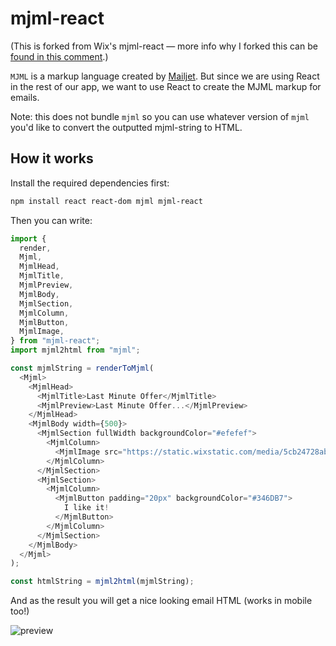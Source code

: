 # mjml-react

(This is forked from Wix's mjml-react — more info why I forked this can be [found in this comment](https://github.com/wix-incubator/mjml-react/issues/52#issuecomment-881830074).)

`MJML` is a markup language created by [Mailjet](https://www.mailjet.com/). But since we are using React in the rest of our app, we want to use React to create the MJML markup for emails.

Note: this does not bundle `mjml` so you can use whatever version of `mjml` you'd like to convert the outputted mjml-string to HTML.

## How it works

Install the required dependencies first:

```bash
npm install react react-dom mjml mjml-react
```

Then you can write:

```js
import {
  render,
  Mjml,
  MjmlHead,
  MjmlTitle,
  MjmlPreview,
  MjmlBody,
  MjmlSection,
  MjmlColumn,
  MjmlButton,
  MjmlImage,
} from "mjml-react";
import mjml2html from "mjml";

const mjmlString = renderToMjml(
  <Mjml>
    <MjmlHead>
      <MjmlTitle>Last Minute Offer</MjmlTitle>
      <MjmlPreview>Last Minute Offer...</MjmlPreview>
    </MjmlHead>
    <MjmlBody width={500}>
      <MjmlSection fullWidth backgroundColor="#efefef">
        <MjmlColumn>
          <MjmlImage src="https://static.wixstatic.com/media/5cb24728abef45dabebe7edc1d97ddd2.jpg" />
        </MjmlColumn>
      </MjmlSection>
      <MjmlSection>
        <MjmlColumn>
          <MjmlButton padding="20px" backgroundColor="#346DB7">
            I like it!
          </MjmlButton>
        </MjmlColumn>
      </MjmlSection>
    </MjmlBody>
  </Mjml>
);

const htmlString = mjml2html(mjmlString);
```

And as the result you will get a nice looking email HTML (works in mobile too!)

![preview](https://user-images.githubusercontent.com/10008149/41058394-59b8ce9e-69d2-11e8-9eb9-c294f35bae9f.png)
